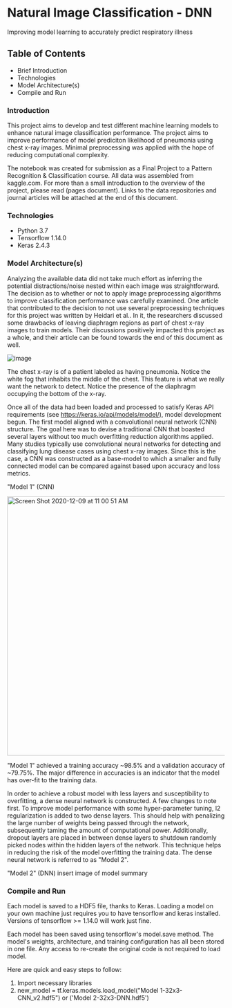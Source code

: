 # Natural Image Classification - DNN
Improving model learning to accurately predict respiratory illness

## Table of Contents 
- Brief Introduction
- Technologies
- Model Architecture(s)
- Compile and Run

### Introduction
This project aims to develop and test different machine learning models to enhance natural image classification performance. The project aims to improve performance of model prediciton likelihood of pneumonia using chest x-ray images. Minimal preprocessing was applied with the hope of reducing computational complexity. 

The notebook was created for submission as a Final Project to a Pattern Recognition & Classification course. All data was assembled from kaggle.com. For more than a small introduction to the overview of the project, please read (pages document). Links to the data repositories and journal articles will be attached at the end of this document. 

### Technologies
- Python 3.7
- Tensorflow 1.14.0
- Keras 2.4.3

### Model Architecture(s)
Analyzing the available data did not take much effort as inferring the potential distractions/noise nested within each image was straightforward. The decision as to whether or not to apply image preprocessing algorithms to improve classification performance was carefully examined. One article that contributed to the decision to not use several preprocessing techniques for this project was written by Heidari et al.. In it, the researchers discussed some drawbacks of leaving diaphragm regions as part of chest x-ray images to train models. Their discussions positively impacted this project as a whole, and their article can be found towards the end of this document as well. 

![image](https://user-images.githubusercontent.com/63656931/101534242-b95ad400-394b-11eb-974a-2d5cb521a890.png)

The chest x-ray is of a patient labeled as having pneumonia. Notice the white fog that inhabits the middle of the chest. This feature is what we really want the network to detect. Notice the presence of the diaphragm occupying the bottom of the x-ray.  

Once all of the data had been loaded and processed to satisfy Keras API requirements (see https://keras.io/api/models/model/), model development begun. The first model aligned with a convolutional neural network (CNN) structure. The goal here was to devise a traditional CNN that boasted several layers without too much overfitting reduction algorithms applied. Many studies typically use convolutional neural networks for detecting and classifying lung disease cases using chest x-ray images. Since this is the case, a CNN was constructed as a base-model to which a smaller and fully connected model can be compared against based upon accuracy and loss metrics.  

"Model 1" (CNN)

<img width="599" alt="Screen Shot 2020-12-09 at 11 00 51 AM" src="https://user-images.githubusercontent.com/63656931/101654712-ab618d80-39f5-11eb-9b26-fad4e94862c0.png">

"Model 1" achieved a training accuracy ~98.5% and a validation accuracy of ~79.75%. The major difference in accuracies is an indicator that the model has over-fit to the training data. 

In order to achieve a robust model with less layers and susceptibility to overfitting, a dense neural network is constructed. A few changes to note first. To improve model performance with some hyper-parameter tuning, l2 regularization is added to two dense layers. This should help with penalizing the large number of weights being passed through the network, subsequently taming the amount of computational power. Additionally, dropout layers are placed in between dense layers to shutdown randomly picked nodes within the hidden layers of the network. This technique helps in reducing the risk of the model overfitting the training data. The dense neural network is referred to as "Model 2".   

"Model 2" (DNN)
insert image of model summary





### Compile and Run

Each model is saved to a HDF5 file, thanks to Keras. Loading a model on your own machine just requires you to have tensorflow and keras installed. Versions of tensorflow >= 1.14.0 will work just fine. 

Each model has been saved using tensorflow's model.save method. The model's weights, architecture, and training configuration has all been stored in one file. Any access to re-create the original code is not required to load model.  

Here are quick and easy steps to follow:
1) Import necessary libraries
2) new_model = tf.keras.models.load_model("Model 1-32x3-CNN_v2.hdf5") or ('Model 2-32x3-DNN.hdf5')

